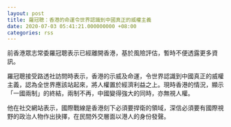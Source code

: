 ```yaml
---
layout: post
title: 羅冠聰：香港的命運令世界認識到中國真正的威權主義
date: 2020-07-03 05:41:21.000000000 +08:00
categories: rss
---
```


前香港眾志常委羅冠聰表示已經離開香港，基於風險評估，暫時不便透露更多資訊。

羅冠聰接受路透社訪問時表示，香港的示威及命運，令世界認識到中國真正的威權主義，認為全世界應該站起來，將人權置於經濟利益之上。現時香港的情況，顯示「一國兩制」的終結，兩制不再，中國變得強大的同時，亦無視人權。

他在社交網站表示，國際戰線是香港刻下必須要捍衛的領域，深信必須要有國際視野的政治人物作出抉擇，在民間外交層面以港人的身份發聲。
